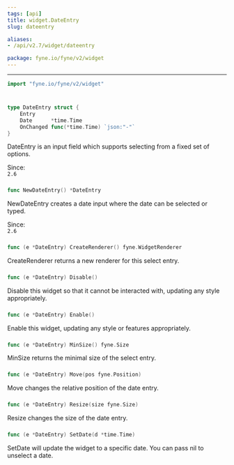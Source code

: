 ```yaml
---
tags: [api]
title: widget.DateEntry
slug: dateentry

aliases:
- /api/v2.7/widget/dateentry

package: fyne.io/fyne/v2/widget
---
```



---
```go
import "fyne.io/fyne/v2/widget"
```

#

###

```go
type DateEntry struct {
	Entry
	Date      *time.Time
	OnChanged func(*time.Time) `json:"-"`
}
```

DateEntry is an input field which supports selecting from a fixed set of options.


<div class="since">Since: <code>
2.6</code></div>

###

```go
func NewDateEntry() *DateEntry
```
NewDateEntry creates a date input where the date can be selected or typed.


<div class="since">Since: <code>
2.6</code></div>

###

```go
func (e *DateEntry) CreateRenderer() fyne.WidgetRenderer
```
CreateRenderer returns a new renderer for this select entry.

###

```go
func (e *DateEntry) Disable()
```
Disable this widget so that it cannot be interacted with, updating any style appropriately.

###

```go
func (e *DateEntry) Enable()
```
Enable this widget, updating any style or features appropriately.

###

```go
func (e *DateEntry) MinSize() fyne.Size
```
MinSize returns the minimal size of the select entry.

###

```go
func (e *DateEntry) Move(pos fyne.Position)
```
Move changes the relative position of the date entry.

###

```go
func (e *DateEntry) Resize(size fyne.Size)
```
Resize changes the size of the date entry.

###

```go
func (e *DateEntry) SetDate(d *time.Time)
```
SetDate will update the widget to a specific date. You can pass nil to unselect a date.
